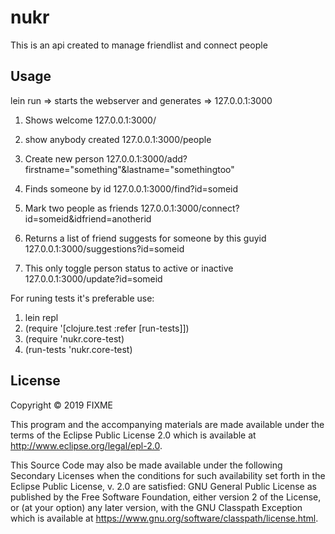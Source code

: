 # nukr

This is an api created to manage friendlist and connect people

## Usage

lein run => starts the webserver and generates => 127.0.0.1:3000

1. 	Shows welcome
	127.0.0.1:3000/

2.  show anybody created
	127.0.0.1:3000/people

3. 	Create new person
	127.0.0.1:3000/add?firstname="something"&lastname="somethingtoo"

4. 	Finds someone by id
	127.0.0.1:3000/find?id=someid

5. 	Mark two people as friends
	127.0.0.1:3000/connect?id=someid&idfriend=anotherid

6. 	Returns a list of friend suggests for someone by this guyid
	127.0.0.1:3000/suggestions?id=someid

7. 	This only toggle person status to active or inactive
	127.0.0.1:3000/update?id=someid

For runing tests it's preferable use:

1.	lein repl
2.	(require '[clojure.test :refer [run-tests]])
3.	(require 'nukr.core-test)
4.	(run-tests 'nukr.core-test)

## License

Copyright © 2019 FIXME

This program and the accompanying materials are made available under the
terms of the Eclipse Public License 2.0 which is available at
http://www.eclipse.org/legal/epl-2.0.

This Source Code may also be made available under the following Secondary
Licenses when the conditions for such availability set forth in the Eclipse
Public License, v. 2.0 are satisfied: GNU General Public License as published by
the Free Software Foundation, either version 2 of the License, or (at your
option) any later version, with the GNU Classpath Exception which is available
at https://www.gnu.org/software/classpath/license.html.
